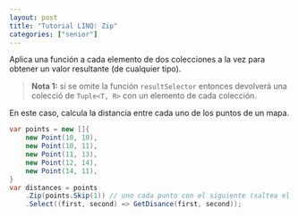 ```yaml
---
layout: post
title: "Tutorial LINQ: Zip"
categories: ["senior"]
---
```


Aplica una función a cada elemento de dos colecciones<!--more--> a la vez para obtener un valor resultante (de cualquier tipo).

> **Nota 1:** si se omite la función `resultSelector` entonces devolverá una colecció de `Tuple<T, R>` con un elemento de cada colección.

En este caso, calcula la distancia entre cada uno de los puntos de un mapa.

```csharp
var points = new []{
    new Point(10, 10),
    new Point(10, 11),
    new Point(11, 13),
    new Point(12, 14),
    new Point(14, 11),
}
var distances = points
    .Zip(points.Skip(1)) // uno cada punto con el siguiente (saltea el primero)
    .Select((first, second) => GetDisance(first, second));
```
